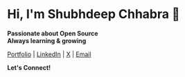 # Hi, I'm Shubhdeep Chhabra 👋

**Passionate about Open Source**  
**Always learning & growing**

[Portfolio](https://www.shubhdeepchhabra.in/) | [LinkedIn](https://www.linkedin.com/in/shubhdeepchhabra) | [X](https://twitter.com/shubhintech) | [Email](mailto:chhabrashubhdeep@gmail.com)

**Let's Connect!**
